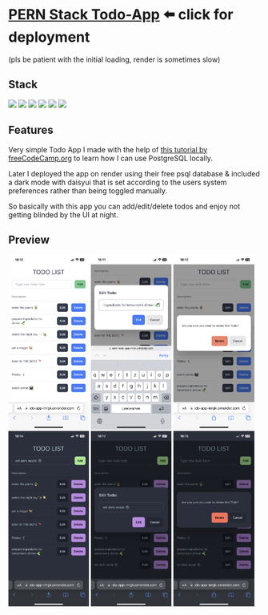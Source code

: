 # [PERN Stack Todo-App](https://pern-todo-app-mrgk.onrender.com/) ⬅️ click for deployment

(pls be patient with the initial loading, render is sometimes slow)

## Stack

<div>
<img src="https://img.shields.io/badge/postgresql-4169E1.svg?style=for-the-badge&logo=postgresql&logoColor=white" />
<img src="https://img.shields.io/badge/Express-000000.svg?style=for-the-badge&logo=Express&logoColor=white" />
<img src="https://img.shields.io/badge/React-61DAFB.svg?style=for-the-badge&logo=React&logoColor=black" />
<img src="https://img.shields.io/badge/Node.js-5FA04E.svg?style=for-the-badge&logo=nodedotjs&logoColor=white" />
<img src="https://img.shields.io/badge/Tailwind%20CSS-06B6D4.svg?style=for-the-badge&logo=Tailwind-CSS&logoColor=white" />
<img src="https://img.shields.io/badge/DaisyUI-5A0EF8.svg?style=for-the-badge&logo=DaisyUI&logoColor=white" />
<img src="" />

</div>

## Features

Very simple Todo App I made with the help of [this tutorial by freeCodeCamp.org](https://youtu.be/ldYcgPKEZC8?si=O_nJl19tY99hPw0Y) to learn how I can use PostgreSQL locally.

Later I deployed the app on render using their free psql database & included a dark mode with daisyui that is set according to the users system preferences rather than being toggled manually.

So basically with this app you can add/edit/delete todos and enjoy not getting blinded by the UI at night.

## Preview

<img src="./github/IMG_5368.PNG" width="32%"/>
<img src="./github/IMG_5369.PNG" width="32%"/>
<img src="./github/IMG_5370.PNG" width="32%"/>
<img src="./github/IMG_5371.PNG" width="32%"/>
<img src="./github/IMG_5373.PNG" width="32%"/>
<img src="./github/IMG_5372.PNG" width="32%"/>
